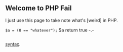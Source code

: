 ## Welcome to PHP Fail

I just use this page to take note what's [weird] in PHP.

`$a = (0 == "whatever");` $a return true -.-

```markdown

```

[syntax](https://docs.github.com/en/github/writing-on-github/getting-started-with-writing-and-formatting-on-github/basic-writing-and-formatting-syntax).
